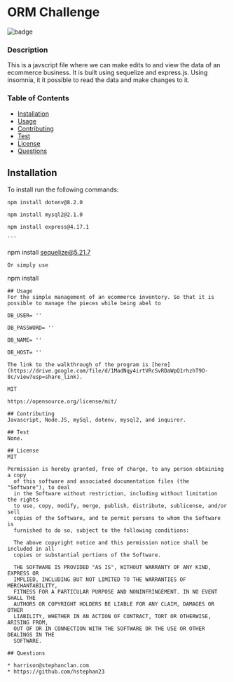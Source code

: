 # ORM Challenge
  
  ![badge](https://img.shields.io/badge/MIT-blue?logo=unlicense)

  ### Description

  This is a javscript file where we can make edits to and view the data of an ecommerce business. It is built using sequelize and express.js. Using insomnia, it it possible to read the data and make changes to it. 

  ### Table of Contents
  * [Installation](#-Installation)
  * [Usage](#-Usage)
  * [Contributing](#-Contributing)
  * [Test](#-Test)
  * [License](#-License)
  * [Questions](#-Questions)

  ## Installation
  To install run the following commands:
  ```
  npm install dotenv@8.2.0
  ```
  ```
  npm install mysql2@2.1.0
  ```
  ```
  npm install express@4.17.1
  ```
    ```
  npm install sequelize@5.21.7
  ```
  Or simply use
  ```
  npm install 
  ```
  ## Usage
  For the simple management of an ecommerce inventory. So that it is possible to manage the pieces while being abel to 

  DB_USER= '' 
  
  DB_PASSWORD= ''

  DB_NAME= ''

  DB_HOST= ''

  The link to the walkthrough of the program is [here](https://drive.google.com/file/d/1MadNqy4irtVRcSvRDaWpQ1rhzhT9O-8c/view?usp=share_link).
  
  MIT

  https://opensource.org/license/mit/

  ## Contributing
  Javascript, Node.JS, mySql, dotenv, mysql2, and inquirer.

  ## Test
  None.

  ## License 
  MIT 

  Permission is hereby granted, free of charge, to any person obtaining a copy
    of this software and associated documentation files (the "Software"), to deal
    in the Software without restriction, including without limitation the rights
    to use, copy, modify, merge, publish, distribute, sublicense, and/or sell
    copies of the Software, and to permit persons to whom the Software is
    furnished to do so, subject to the following conditions:
    
    The above copyright notice and this permission notice shall be included in all
    copies or substantial portions of the Software.
    
    THE SOFTWARE IS PROVIDED "AS IS", WITHOUT WARRANTY OF ANY KIND, EXPRESS OR
    IMPLIED, INCLUDING BUT NOT LIMITED TO THE WARRANTIES OF MERCHANTABILITY,
    FITNESS FOR A PARTICULAR PURPOSE AND NONINFRINGEMENT. IN NO EVENT SHALL THE
    AUTHORS OR COPYRIGHT HOLDERS BE LIABLE FOR ANY CLAIM, DAMAGES OR OTHER
    LIABILITY, WHETHER IN AN ACTION OF CONTRACT, TORT OR OTHERWISE, ARISING FROM,
    OUT OF OR IN CONNECTION WITH THE SOFTWARE OR THE USE OR OTHER DEALINGS IN THE
    SOFTWARE.

  ## Questions

  * harrison@stephanclan.com
  * https://github.com/hstephan23
